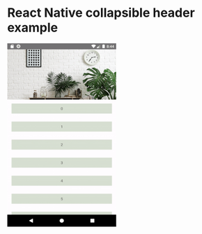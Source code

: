 # React Native collapsible header example

<img src="https://github.com/codexpedia/react_native_collapsible_screen_header/blob/main/captures/demo.gif" width="250" height="420" />
